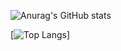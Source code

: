 ![Anurag's GitHub stats](https://github-readme-stats.vercel.app/api?username=Xavier7071&show_icons=true&theme=radical)

[![Top Langs](https://github-readme-stats.vercel.app/api/top-langs/?username=Xavier7071&layout=compact)]
